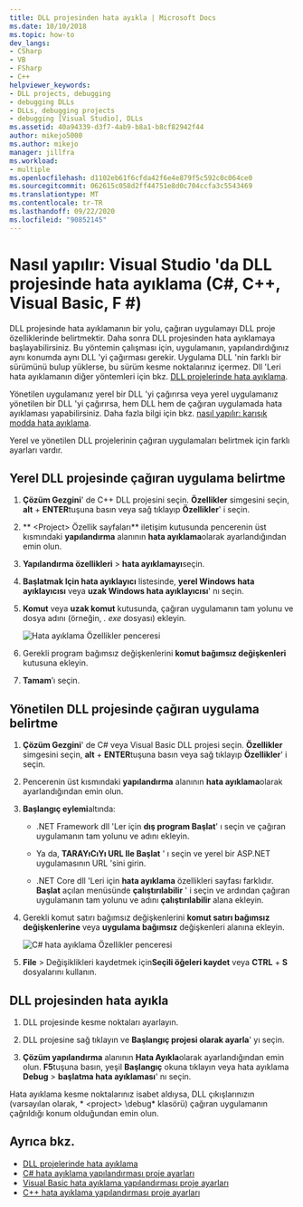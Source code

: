 ```yaml
---
title: DLL projesinden hata ayıkla | Microsoft Docs
ms.date: 10/10/2018
ms.topic: how-to
dev_langs:
- CSharp
- VB
- FSharp
- C++
helpviewer_keywords:
- DLL projects, debugging
- debugging DLLs
- DLLs, debugging projects
- debugging [Visual Studio], DLLs
ms.assetid: 40a94339-d3f7-4ab9-b8a1-b8cf82942f44
author: mikejo5000
ms.author: mikejo
manager: jillfra
ms.workload:
- multiple
ms.openlocfilehash: d1102eb61f6cfda42f6e4e879f5c592c0c064ce0
ms.sourcegitcommit: 062615c058d2ff44751e8d0c704ccfa3c5543469
ms.translationtype: MT
ms.contentlocale: tr-TR
ms.lasthandoff: 09/22/2020
ms.locfileid: "90852145"
---
```

# <a name="how-to-debug-from-a-dll-project-in-visual-studio-c-c-visual-basic-f"></a>Nasıl yapılır: Visual Studio 'da DLL projesinde hata ayıklama (C#, C++, Visual Basic, F #)

DLL projesinde hata ayıklamanın bir yolu, çağıran uygulamayı DLL proje özelliklerinde belirtmektir. Daha sonra DLL projesinden hata ayıklamaya başlayabilirsiniz. Bu yöntemin çalışması için, uygulamanın, yapılandırdığınız aynı konumda aynı DLL 'yi çağırması gerekir. Uygulama DLL 'nin farklı bir sürümünü bulup yüklerse, bu sürüm kesme noktalarınız içermez. Dll 'Leri hata ayıklamanın diğer yöntemleri için bkz. [DLL projelerinde hata ayıklama](../debugger/debugging-dll-projects.md).

Yönetilen uygulamanız yerel bir DLL 'yi çağırırsa veya yerel uygulamanız yönetilen bir DLL 'yi çağırırsa, hem DLL hem de çağıran uygulamada hata ayıklaması yapabilirsiniz. Daha fazla bilgi için bkz. [nasıl yapılır: karışık modda hata ayıklama](../debugger/how-to-debug-in-mixed-mode.md).

Yerel ve yönetilen DLL projelerinin çağıran uygulamaları belirtmek için farklı ayarları vardır.

## <a name="specify-a-calling-app-in-a-native-dll-project"></a>Yerel DLL projesinde çağıran uygulama belirtme

1. **Çözüm Gezgini**' de C++ DLL projesini seçin. **Özellikler** simgesini seçin, **alt** + **ENTER**tuşuna basın veya sağ tıklayıp **Özellikler**' i seçin.

1. ** \<Project> Özellik sayfaları** iletişim kutusunda pencerenin üst kısmındaki **yapılandırma** alanının **hata ayıklama**olarak ayarlandığından emin olun.

1. **Yapılandırma özellikleri**  >  **hata ayıklamayı**seçin.

1. **Başlatmak Için hata ayıklayıcı** listesinde, **yerel Windows hata ayıklayıcısı** veya **uzak Windows hata ayıklayıcısı**' nı seçin.

1. **Komut** veya **uzak komut** kutusunda, çağıran uygulamanın tam yolunu ve dosya adını (örneğin, *. exe* dosyası) ekleyin.

   ![Hata ayıklama Özellikler penceresi](../debugger/media/dbg-debugging-properties-dll.png "Hata ayıklama Özellikler penceresi")

1. Gerekli program bağımsız değişkenlerini **komut bağımsız değişkenleri** kutusuna ekleyin.

1. **Tamam**’ı seçin.

## <a name="specify-a-calling-app-in-a-managed-dll-project"></a>Yönetilen DLL projesinde çağıran uygulama belirtme

1. **Çözüm Gezgini**' de C# veya Visual Basic DLL projesi seçin. **Özellikler** simgesini seçin, **alt** + **ENTER**tuşuna basın veya sağ tıklayıp **Özellikler**' i seçin.

1. Pencerenin üst kısmındaki **yapılandırma** alanının **hata ayıklama**olarak ayarlandığından emin olun.

1. **Başlangıç eylemi**altında:

   - .NET Framework dll 'Ler için **dış program Başlat**' ı seçin ve çağıran uygulamanın tam yolunu ve adını ekleyin.

   - Ya da, **TARAYıCıYı URL Ile Başlat** ' ı seçin ve yerel bir ASP.NET uygulamasının URL 'sini girin.

   - .NET Core dll 'Leri için **hata ayıklama** özellikleri sayfası farklıdır. **Başlat** açılan menüsünde **çalıştırılabilir** ' i seçin ve ardından çağıran uygulamanın tam yolunu ve adını **çalıştırılabilir** alana ekleyin.

1. Gerekli komut satırı bağımsız değişkenlerini **komut satırı bağımsız değişkenlerine** veya **uygulama bağımsız** değişkenleri alanına ekleyin.

   ![C# hata ayıklama Özellikler penceresi](../debugger/media/dbg-debugging-properties-dll-csharp.png "C# hata ayıklama Özellikler penceresi")

1. **File**  >  Değişiklikleri kaydetmek için**Seçili öğeleri kaydet** veya **CTRL** + **S** dosyalarını kullanın.

## <a name="debug-from-the-dll-project"></a>DLL projesinden hata ayıkla

1. DLL projesinde kesme noktaları ayarlayın.

1. DLL projesine sağ tıklayın ve **Başlangıç projesi olarak ayarla**' yı seçin.

1. **Çözüm yapılandırma** alanının **Hata Ayıkla**olarak ayarlandığından emin olun. **F5**tuşuna basın, yeşil **Başlangıç** okuna tıklayın veya hata ayıklama **Debug**  >  **başlatma hata ayıklaması**' nı seçin.

Hata ayıklama kesme noktalarınız isabet aldıysa, DLL çıkışlarınızın (varsayılan olarak, * \<project> \debug* klasörü) çağıran uygulamanın çağrıldığı konum olduğundan emin olun.

## <a name="see-also"></a>Ayrıca bkz.
- [DLL projelerinde hata ayıklama](../debugger/debugging-dll-projects.md)
- [C# hata ayıklama yapılandırması proje ayarları](../debugger/project-settings-for-csharp-debug-configurations.md)
- [Visual Basic hata ayıklama yapılandırması proje ayarları](../debugger/project-settings-for-a-visual-basic-debug-configuration.md)
- [C++ hata ayıklama yapılandırması proje ayarları](../debugger/project-settings-for-a-cpp-debug-configuration.md)